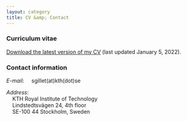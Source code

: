 ```yaml
---
layout: category
title: CV &amp; Contact
---
```

### Curriculum vitae

[Download the latest version of my CV](/assets/pdf/CV_SarahGillet.pdf) (last updated January 5, 2022).

### Contact information

*E-mail*: &nbsp;&nbsp;&nbsp; sgillet(at)kth(dot)se  

*Address*:  
&nbsp;&nbsp;&nbsp; KTH Royal Institute of Technology  
&nbsp;&nbsp;&nbsp; Lindstedtsv&auml;gen 24, 4th floor  
&nbsp;&nbsp;&nbsp; SE-100 44 Stockholm, Sweden